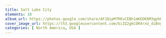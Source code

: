 ```yaml
---
title: Salt Lake City
elements: 18
album_url: https://photos.google.com/share/AF1QipM7RKvCEBh1mKEOK6M3qphKe_3tpk_vNVdTirsLc7WCG4Ttq_IxOAFjsenfQXFcEw?key=cFpKVVZhYUdQUlpHU2FZRW5QT0pKZUQ2dm1rWHlR
cover_image_url: https://lh3.googleusercontent.com/bi3Z2gkCOR4rxU_diBngij2UgHELJbiu95BcumLuq-Xxq4NXghnBsxEFmDP19NUlmDG2yWqV-6SL5Mhveulba8IMlAvPNPnWpShjQv3S-y0yeZZTzDRxGFKXuHjMMq757QnADznkkFPrInHtmkFVEiPsqYODMtEPlt3c5R6gr9kiWhIkmVNrUtcbbDWC60ZDXd1J-rz1aOC30d6jlGIjytVvynKUIEs1tvHQo91gyt7ygWMdZt2ugPyM-WJAyx-npHGKZFXG30ZUY2JrDvFeFmwJ8udPSB1IdzPa13uDvrvsWI8_Bh1W6IRUWlkOlkaxEq1S3WMD8962vKwdW_fVDL9fRw2bO6HKi0sS-fGjfRzppQ0skgHkZWwN4EGTMbjGrcBzL41GXfF5HRUSld_LekEkx2loYjnneJBgZWQZWAT-waXA7mmZR5ky-3ZjxEsKoCCBYamsMhM9wRZxy_H71xbvqy4BeU0tx9nhHigHj0auiRStOjurhKBXWXMRt3kf4Y_DxSDpMrnJ_JnORzJu_ps-gKjJmHNkbqnGeOMAKhmCeYzVY-Qaqp24CVHJauDWdZSGDEDSEiJHDG-OvCCixiIVuDJOk4ZR1j66J9AShfBl0jHLjDoSXai8T7ZAZn8tCNqpOEZPVBF8YPLwRK2bnWpYVg=s195-p-k-no
categories: [ North America, USA ]
---
```

